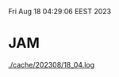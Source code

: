 Fri Aug 18 04:29:06 EEST 2023
# JAM
<a href='./cache/202308/18_04.log'>./cache/202308/18_04.log</a>
